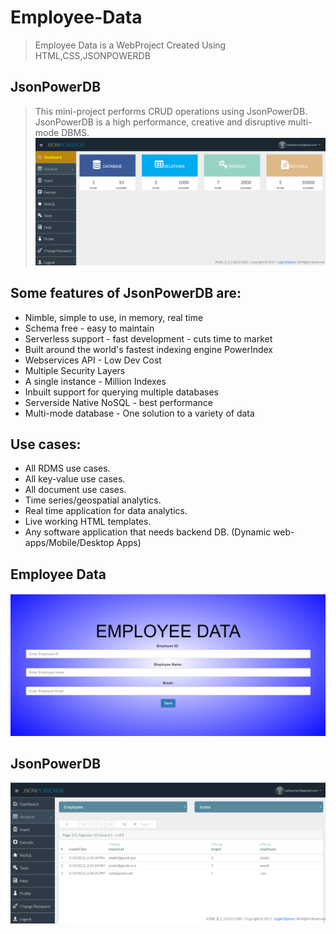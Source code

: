 
# Employee-Data
> Employee Data is a WebProject Created Using HTML,CSS,JSONPOWERDB
## JsonPowerDB
> This mini-project performs CRUD operations using JsonPowerDB.
> JsonPowerDB is a high performance, creative and disruptive multi-mode DBMS.
![This is an image](JSPDB.png)
## Some features of JsonPowerDB are:
* Nimble, simple to use, in memory, real time
* Schema free - easy to maintain
* Serverless support - fast development - cuts time to market
* Built around the world's fastest indexing engine PowerIndex
* Webservices API - Low Dev Cost
* Multiple Security Layers
* A single instance - Million Indexes
* Inbuilt support for querying multiple databases
* Serverside Native NoSQL - best performance
* Multi-mode database - One solution to a variety of data
## Use cases:
- All RDMS use cases.
- All key-value use cases.
- All document use cases.
- Time series/geospatial analytics.
- Real time application for data analytics.
- Live working HTML templates.
- Any software application that needs backend DB. (Dynamic web-apps/Mobile/Desktop Apps)
## Employee Data
![This is an image](form.png)
## JsonPowerDB
![This is an image](jpdb.png)
